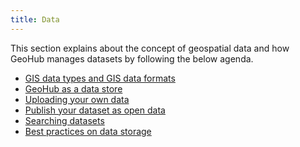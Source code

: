 ```yaml
---
title: Data
---
```


This section explains about the concept of geospatial data and how GeoHub manages datasets by following the below agenda.

<hidden>

- [GIS data types and GIS data formats](../data/data_formats.md)
- [GeoHub as a data store](../data/data_store.md)
- [Uploading your own data](../data/data_upload.md)
- [Publish your dataset as open data](../data/publish_datasets.md)
- [Searching datasets](../data/search_datasets.md)
- [Best practices on data storage](../data/best_practices.md)

</hidden>